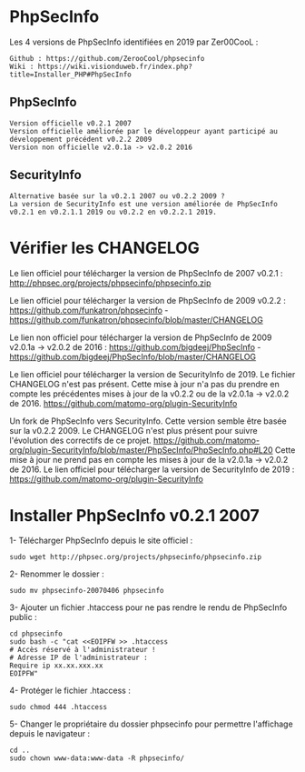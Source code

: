 # PhpSecInfo

Les 4 versions de PhpSecInfo identifiées en 2019 par Zer00CooL :
```
Github : https://github.com/ZerooCool/phpsecinfo
Wiki : https://wiki.visionduweb.fr/index.php?title=Installer_PHP#PhpSecInfo
```

## PhpSecInfo
```
Version officielle v0.2.1 2007
Version officielle améliorée par le développeur ayant participé au développement précédent v0.2.2 2009
Version non officielle v2.0.1a -> v2.0.2 2016
```

## SecurityInfo
```
Alternative basée sur la v0.2.1 2007 ou v0.2.2 2009 ?
La version de SecurityInfo est une version améliorée de PhpSecInfo v0.2.1 en v0.2.1.1 2019 ou v0.2.2 en v0.2.2.1 2019.
```

# Vérifier les CHANGELOG
Le lien officiel pour télécharger la version de PhpSecInfo de 2007 v0.2.1 :
http://phpsec.org/projects/phpsecinfo/phpsecinfo.zip

Le lien officiel pour télécharger la version de PhpSecInfo de 2009 v0.2.2 :
https://github.com/funkatron/phpsecinfo - https://github.com/funkatron/phpsecinfo/blob/master/CHANGELOG

Le lien non officiel pour télécharger la version de PhpSecInfo de 2009 v2.0.1a -> v2.0.2 de 2016 :
https://github.com/bigdeej/PhpSecInfo - https://github.com/bigdeej/PhpSecInfo/blob/master/CHANGELOG

Le lien officiel pour télécharger la version de SecurityInfo de 2019.
Le fichier CHANGELOG n'est pas présent.
Cette mise à jour n'a pas du prendre en compte les précédentes mises à jour de la v0.2.2 ou de la v2.0.1a -> v2.0.2 de 2016.
https://github.com/matomo-org/plugin-SecurityInfo

Un fork de PhpSecInfo vers SecurityInfo.
Cette version semble être basée sur la v0.2.2 2009.
Le CHANGELOG n'est plus présent pour suivre l'évolution des correctifs de ce projet.
https://github.com/matomo-org/plugin-SecurityInfo/blob/master/PhpSecInfo/PhpSecInfo.php#L20
Cette mise à jour ne prend pas en compte les mises à jour de la v2.0.1a -> v2.0.2 de 2016.
Le lien officiel pour télécharger la version de SecurityInfo de 2019 : https://github.com/matomo-org/plugin-SecurityInfo

# Installer PhpSecInfo v0.2.1 2007
1- Télécharger PhpSecInfo depuis le site officiel :
```
sudo wget http://phpsec.org/projects/phpsecinfo/phpsecinfo.zip
```

2- Renommer le dossier :
```
sudo mv phpsecinfo-20070406 phpsecinfo
```

3- Ajouter un fichier .htaccess pour ne pas rendre le rendu de PhpSecInfo public :
```
cd phpsecinfo
sudo bash -c "cat <<EOIPFW >> .htaccess
# Accès réservé à l'administrateur !
# Adresse IP de l'administrateur :
Require ip xx.xx.xxx.xx
EOIPFW"
```

4- Protéger le fichier .htaccess :
```
sudo chmod 444 .htaccess
```

5- Changer le propriétaire du dossier phpsecinfo pour permettre l'affichage depuis le navigateur :
```
cd ..
sudo chown www-data:www-data -R phpsecinfo/
```
